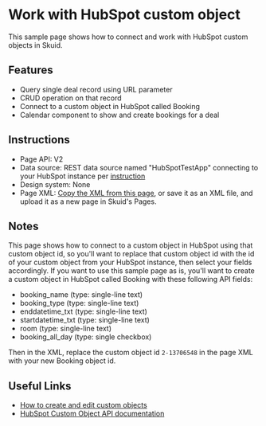 # Work with HubSpot custom object
This sample page shows how to connect and work with HubSpot custom objects in Skuid.  

## Features
* Query single deal record using URL parameter
* CRUD operation on that record
* Connect to a custom object in HubSpot called Booking
* Calendar component to show and create bookings for a deal

## Instructions
- Page API:  V2
- Data source: REST data source named "HubSpotTestApp" connecting to your HubSpot instance per [instruction](REST_HubSpot)
- Design system: None 
- Page XML:  [Copy the XML from this page](HubSpot_CustomObject_SamplePage.xml?raw=true), or save it as an XML file, and upload it as a new page in Skuid's Pages.

## Notes
This page shows how to connect to a custom object in HubSpot using that custom object id, so you'll want to replace that custom object id with the id of your custom object from your HubSpot instance, then select your fields accordingly. If you want to use this sample page as is, you'll want to create a custom object in HubSpot called Booking with these following API fields:
- booking_name (type: single-line text)
- booking_type (type: single-line text)
- enddatetime_txt (type: single-line text)
- startdatetime_txt (type: single-line text)
- room (type: single-line text)
- booking_all_day (type: single checkbox)

Then in the XML, replace the custom object id `2-13706548` in the page XML with your new Booking object id. 

## Useful Links
- [How to create and edit custom objects](https://knowledge.hubspot.com/crm-setup/create-custom-objects)
- [HubSpot Custom Object API documentation](https://developers.hubspot.com/docs/api/crm/crm-custom-objects)